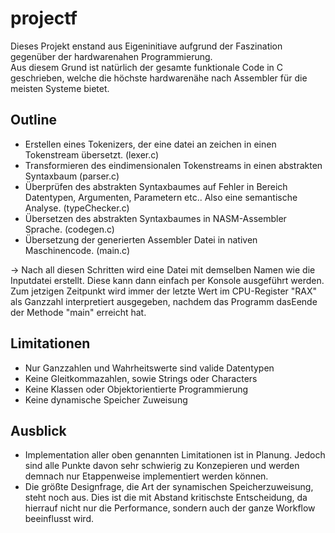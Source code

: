 # projectf

Dieses Projekt enstand aus Eigeninitiave aufgrund der Faszination gegenüber der hardwarenahen Programmierung.<br /> Aus diesem Grund ist natürlich der gesamte funktionale Code in C geschrieben, welche die höchste hardwarenähe nach Assembler für die meisten Systeme bietet.

## Outline
- Erstellen eines Tokenizers, der eine datei an zeichen in einen Tokenstream übersetzt. (lexer.c)
- Transformieren des eindimensionalen Tokenstreams in einen abstrakten Syntaxbaum (parser.c)
- Überprüfen des abstrakten Syntaxbaumes auf Fehler in Bereich Datentypen, Argumenten, Parametern etc.. Also eine semantische Analyse. (typeChecker.c)
- Übersetzen des abstrakten Syntaxbaumes in NASM-Assembler Sprache. (codegen.c)
- Übersetzung der generierten Assembler Datei in nativen Maschinencode. (main.c)

-> Nach all diesen Schritten wird eine Datei mit demselben Namen wie die Inputdatei erstellt. Diese kann dann einfach per Konsole ausgeführt werden. <br />Zum jetzigen Zeitpunkt wird immer der letzte Wert im CPU-Register "RAX" als Ganzzahl interpretiert ausgegeben, nachdem das Programm dasEende der Methode "main" erreicht hat.

## Limitationen
- Nur Ganzzahlen und Wahrheitswerte sind valide Datentypen
- Keine Gleitkommazahlen, sowie Strings oder Characters
- Keine Klassen oder Objektorientierte Programmierung
- Keine dynamische Speicher Zuweisung

## Ausblick
- Implementation aller oben genannten Limitationen ist in Planung. Jedoch sind alle Punkte davon sehr schwierig zu Konzepieren und werden demnach nur Etappenweise implementiert werden können.
- Die größte Designfrage, die Art der synamischen Speicherzuweisung, steht noch aus. Dies ist die mit Abstand kritischste Entscheidung, da hierrauf nicht nur die Performance, sondern auch der ganze Workflow beeinflusst wird.
